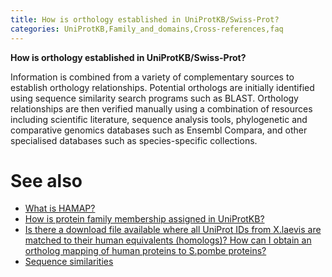 ```yaml
---
title: How is orthology established in UniProtKB/Swiss-Prot?
categories: UniProtKB,Family_and_domains,Cross-references,faq
---
```


**How is orthology established in UniProtKB/Swiss-Prot?**

Information is combined from a variety of complementary sources to establish orthology relationships. Potential orthologs are initially identified using sequence similarity search programs such as BLAST. Orthology relationships are then verified manually using a combination of resources including scientific literature, sequence analysis tools, phylogenetic and comparative genomics databases such as Ensembl Compara, and other specialised databases such as species-specific collections.

# See also

-   [What is HAMAP?](https://www.uniprot.org/help/hamap)
-   [How is protein family membership assigned in UniProtKB?](https://www.uniprot.org/help/family%5Fmembership)
-   [Is there a download file available where all UniProt IDs from X.laevis are matched to their human equivalents (homologs)? How can I obtain an ortholog mapping of human proteins to S.pombe proteins?](https://www.uniprot.org/help/orthologs%5Fbetween%5Ftwo%5Fspecies)
-   [Sequence similarities](https://www.uniprot.org/help/sequence%5Fsimilarities)
